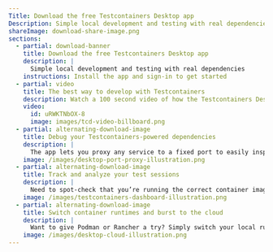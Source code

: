 ```yaml
---
Title: Download the free Testcontainers Desktop app
Description: Simple local development and testing with real dependencies
shareImage: download-share-image.png
sections:
  - partial: download-banner
    title: Download the free Testcontainers Desktop app
    description: |
      Simple local development and testing with real dependencies
    instructions: Install the app and sign-in to get started
  - partial: video
    title: The best way to develop with Testcontainers
    description: Watch a 100 second video of how the Testcontainers Desktop app can streamline your workflows.
    video:
      id: uRWKTNbOX-8
      image: images/tcd-video-billboard.png
  - partial: alternating-download-image
    title: Debug your Testcontainers-powered dependencies
    description: |
      The app lets you proxy any service to a fixed port to easily inspect it with your favorite debugging tools. For example, inspect a datastore with your IDE plugin, or manage a Kubernetes cluster with k9s. You can even freeze a service to prevent its shutdown so you can debug it.
    image: /images/desktop-port-proxy-illustration.png
  - partial: alternating-download-image
    title: Track and analyze your test sessions
    description: |
      Need to spot-check that you’re running the correct container images, or how your tests are parallelized? The app automatically tracks your test sessions, powering dashboards that provide you and your team with insights into your development and testing patterns.
    image: /images/testcontainers-dashboard-illustration.png
  - partial: alternating-download-image
    title: Switch container runtimes and burst to the cloud
    description: |
      Want to give Podman or Rancher a try? Simply switch your local runtime for all your Testcontainers-powered dependencies. And with [Testcontainers Cloud](/cloud/), you can even run them in the cloud on demand, while saving your local resources.
    image: /images/desktop-cloud-illustration.png
---
```

